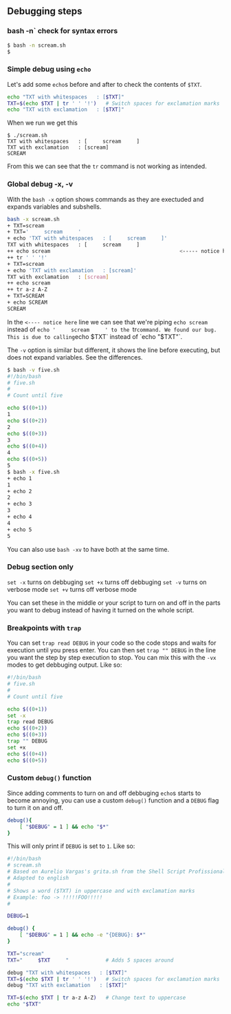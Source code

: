 ## Debugging steps

### bash -n` check for syntax errors

```bash
$ bash -n scream.sh
$
```

### Simple debug using `echo`

Let's add some `echo`s before and after to check the contents of `$TXT`.  

```bash
echo "TXT with whitespaces   : [$TXT]"
TXT=$(echo $TXT | tr ' ' '!')   # Switch spaces for exclamation marks
echo "TXT with exclamation   : [$TXT]"
```

When we run we get this

```
$ ./scream.sh
TXT with whitespaces   : [     scream     ]
TXT with exclamation   : [scream]
SCREAM
```

From this we can see that the `tr` command is not working as intended.

### Global debug -x, -v

With the `bash -x` option shows commands as they are exectuded and expands variables and
subshells.

```bash
bash -x scream.sh
+ TXT=scream
+ TXT='     scream     '
+ echo 'TXT with whitespaces   : [     scream     ]'
TXT with whitespaces   : [     scream     ]
++ echo scream                                          <----- notice here
++ tr ' ' '!'
+ TXT=scream
+ echo 'TXT with exclamation   : [scream]'
TXT with exclamation   : [scream]
++ echo scream
++ tr a-z A-Z
+ TXT=SCREAM
+ echo SCREAM
SCREAM
```

In the `<---- notice here` line we can see that we're piping `echo scream` instead of `echo '     scream     ' to the `tr` command. We found our bug. This is due to calling `echo $TXT` instead of `echo "$TXT"`. 

The `-v` option is similar but different, it shows the line before executing, but does not expand variables. See the differences.

```bash
$ bash -v five.sh
#!/bin/bash
# five.sh
#
# Count until five

echo $((0+1))
1
echo $((0+2))
2
echo $((0+3))
3
echo $((0+4))
4
echo $((0+5))
5
$ bash -x five.sh
+ echo 1
1
+ echo 2
2
+ echo 3
3
+ echo 4
4
+ echo 5
5
```

You can also use `bash -xv` to have both at the same time.

### Debug section only

`set -x` turns on debbuging
`set +x` turns off debbuging
`set -v` turns on verbose mode
`set +v` turns off verbose mode

You can set these in the middle or your script to turn on and off in the parts you want
to debug instead of having it turned on the whole script.

### Breakpoints with `trap`

You can set `trap read DEBUG` in your code so the code stops and waits for execution
until you press enter. You can then set `trap "" DEBUG` in the line you want the step by
step execution to stop. You can mix this with the `-vx` modes to get debbuging output.
Like so:

```bash
#!/bin/bash
# five.sh
#
# Count until five

echo $((0+1))
set -x
trap read DEBUG
echo $((0+2))
echo $((0+3))
trap "" DEBUG
set +x
echo $((0+4))
echo $((0+5))
```

### Custom `debug()` function

Since adding comments to turn on and off debbuging `echo`s starts to become annoying, you can
use a custom `debug()` function and a `DEBUG` flag to turn it on and off.

```bash
debug(){
    [ "$DEBUG" = 1 ] && echo "$*"
}
```

This will only print if `DEBUG` is set to `1`.
Like so:

```bash
#!/bin/bash
# scream.sh
# Based on Aurelio Vargas's grita.sh from the Shell Script Profissional Book
# Adapted to english
#
# Shows a word ($TXT) in uppercase and with exclamation marks
# Example: foo -> !!!!!FOO!!!!!
#

DEBUG=1

debug() {
    [ "$DEBUG" = 1 ] && echo -e "{DEBUG}: $*"
}

TXT="scream"
TXT="     $TXT     "            # Adds 5 spaces around

debug "TXT with whitespaces   : [$TXT]"
TXT=$(echo $TXT | tr ' ' '!')   # Switch spaces for exclamation marks
debug "TXT with exclamation   : [$TXT]"

TXT=$(echo $TXT | tr a-z A-Z)   # Change text to uppercase
echo "$TXT"
```

